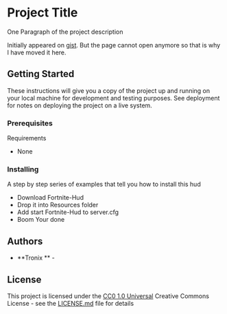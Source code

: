 # Project Title

One Paragraph of the project description

Initially appeared on
[gist](https://gist.github.com/PurpleBooth/109311bb0361f32d87a2). But the page cannot open anymore so that is why I have moved it here.

## Getting Started

These instructions will give you a copy of the project up and running on
your local machine for development and testing purposes. See deployment
for notes on deploying the project on a live system.

### Prerequisites

Requirements 
- None

### Installing

A step by step series of examples that tell you how to install this hud

- Download Fortnite-Hud
- Drop it into Resources folder 
- Add start Fortnite-Hud to server.cfg
- Boom Your done


## Authors

  - **Tronix ** - 

## License

This project is licensed under the [CC0 1.0 Universal](LICENSE.md)
Creative Commons License - see the [LICENSE.md](LICENSE.md) file for
details
